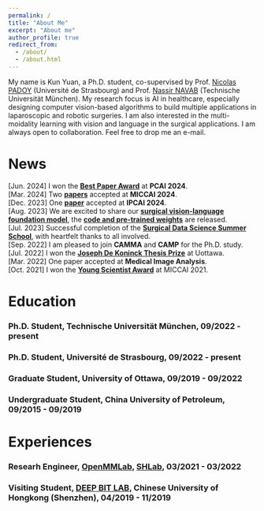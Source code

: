 ```yaml
---
permalink: /
title: "About Me"
excerpt: "About me"
author_profile: true
redirect_from: 
  - /about/
  - /about.html
---
```


My name is Kun Yuan, a Ph.D. student, co-supervised by Prof. [Nicolas PADOY](http://camma.u-strasbg.fr/npadoy) (Université de Strasbourg) and Prof. [Nassir NAVAB](https://www.professoren.tum.de/navab-nassir) (Technische Universität München). My research focus is AI in healthcare, especially designing computer vision-based algorithms to build multiple applications in laparoscopic and robotic surgeries. I am also interested in the multi-moidality learning with vision and language in the surgical applications. I am always open to collaboration. Feel free to drop me an e-mail.

News
======
[Jun. 2024] I won the [**Best Paper Award**](https://www.linkedin.com/in/kun-yuan-b2425219b/recent-activity/all/) at **PCAI 2024**.          
[Mar. 2024] Two [**papers**](https://scholar.google.com/citations?user=zId4EqoAAAAJ) accepted at **MICCAI 2024**.      
[Dec. 2023] One [**paper**](https://link.springer.com/article/10.1007/s11548-024-03141-y) accepted at **IPCAI 2024**.              
[Aug. 2023] We are excited to share our [**surgical vision-language foundation model**](https://arxiv.org/abs/2307.15220), the [**code and pre-trained weights**](https://github.com/CAMMA-public/SurgVLP/) are released.             
[Jul. 2023] Successful completion of the [**Surgical Data Science Summer School**](https://www.edu4sds.org/), with heartfelt thanks to all involved.                             
[Sep. 2022] I am pleased to join **CAMMA** and **CAMP** for the Ph.D. study.             
[Jul. 2022] I won the [**Joseph De Koninck Thesis Prize**](https://www.uottawa.ca/study/graduate-studies/thesis-prizes-contests) at Uottawa.             
[Mar. 2022] One paper accepted at **Medical Image Analysis**.            
[Oct. 2021] I won the [**Young Scientist Award**](http://www.miccai.org/about-miccai/awards/best-paper-award-and-young-scientist-award/) at MICCAI 2021.

Education
======

### Ph.D. Student, Technische Universität München, 09/2022 - present   

### Ph.D. Student, Université de Strasbourg, 09/2022 - present 

### Graduate Student, University of Ottawa, 09/2019 - 09/2022        

### Undergraduate Student, China University of Petroleum, 09/2015 - 09/2019         

Experiences
======

### Researh Engineer, [OpenMMLab](https://openmmlab.com/), [SHLab](https://www.shlab.org.cn/),  03/2021 - 03/2022  

### Visiting Student, [DEEP BIT LAB](https://mypage.cuhk.edu.cn/academics/lizhen/), Chinese University of Hongkong (Shenzhen), 04/2019 - 11/2019        
